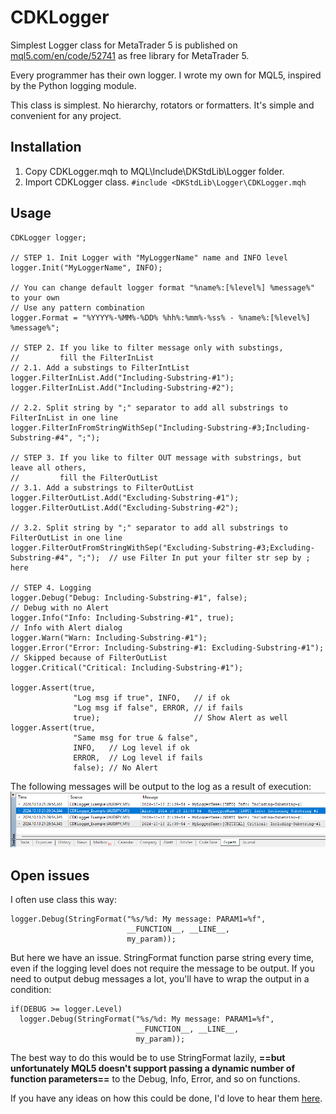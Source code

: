 # CDKLogger
Simplest Logger class for MetaTrader 5 is published on [mql5.com/en/code/52741](https://www.mql5.com/en/code/52741) as free library for MetaTrader 5.

Every programmer has their own logger. I wrote my own for MQL5, inspired by the Python logging module.

This class is simplest. No hierarchy, rotators or formatters. It's simple and convenient for any project.

## Installation
1. Copy CDKLogger.mqh to MQL\Include\DKStdLib\Logger folder.
2. Import CDKLogger class.
`#include <DKStdLib\Logger\CDKLogger.mqh`

## Usage
```
CDKLogger logger;

// STEP 1. Init Logger with "MyLoggerName" name and INFO level
logger.Init("MyLoggerName", INFO);

// You can change default logger format "%name%:[%level%] %message%" to your own
// Use any pattern combination 
logger.Format = "%YYYY%-%MM%-%DD% %hh%:%mm%-%ss% - %name%:[%level%] %message%"; 

// STEP 2. If you like to filter message only with substings,
//         fill the FilterInList 
// 2.1. Add a substings to FilterIntList
logger.FilterInList.Add("Including-Substring-#1");        
logger.FilterInList.Add("Including-Substring-#2");        

// 2.2. Split string by ";" separator to add all substrings to FilterInList in one line
logger.FilterInFromStringWithSep("Including-Substring-#3;Including-Substring-#4", ";");  

// STEP 3. If you like to filter OUT message with substrings, but leave all others,
//         fill the FilterOutList 
// 3.1. Add a substrings to FilterOutList
logger.FilterOutList.Add("Excluding-Substring-#1");        
logger.FilterOutList.Add("Excluding-Substring-#2");        

// 3.2. Split string by ";" separator to add all substrings to FilterOutList in one line
logger.FilterOutFromStringWithSep("Excluding-Substring-#3;Excluding-Substring-#4", ";");  // use Filter In put your filter str sep by ; here

// STEP 4. Logging
logger.Debug("Debug: Including-Substring-#1", false);                  // Debug with no Alert
logger.Info("Info: Including-Substring-#1", true);                     // Info with Alert dialog
logger.Warn("Warn: Including-Substring-#1"); 
logger.Error("Error: Including-Substring-#1: Excluding-Substring-#1"); // Skipped because of FilterOutList
logger.Critical("Critical: Including-Substring-#1");

logger.Assert(true, 
              "Log msg if true", INFO,   // if ok
              "Log msg if false", ERROR, // if fails
              true);                     // Show Alert as well
logger.Assert(true, 
              "Same msg for true & false", 
              INFO,   // Log level if ok
              ERROR,  // Log level if fails
              false); // No Alert   
```

The following messages will be output to the log as a result of execution:
![Logging result](img/UM001.%20CDKLogger.png)

## Open issues
I often use class this way:
```
logger.Debug(StringFormat("%s/%d: My message: PARAM1=%f",
                          __FUNCTION__, __LINE__,
                          my_param));
```                          
But here we have an issue. StringFormat function parse string every time, even if the logging level does not require the message to be output.
If you need to output debug messages a lot, you'll have to wrap the output in a condition:
```
if(DEBUG >= logger.Level)                          
  logger.Debug(StringFormat("%s/%d: My message: PARAM1=%f",
                            __FUNCTION__, __LINE__,
                            my_param));      
```                            
The best way to do this would be to use StringFormat lazily, **==but unfortunately MQL5 doesn't support passing a dynamic number of function parameters==** to the Debug, Info, Error, and so on functions.

If you have any ideas on how this could be done, I'd love to hear them [here](https://www.mql5.com/en/forum/474608).